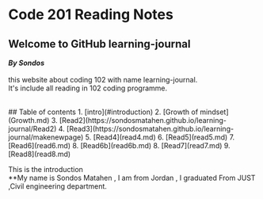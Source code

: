 # Code 201 Reading Notes
## Welcome to GitHub learning-journal
***By Sondos*** <br/>
<br/>
this website about coding 102 with name learning-journal.
<br/> It's include all reading in 102 coding programme.
<br/>

<br/>
 ## Table of contents
1. [intro](#introduction)
2. [Growth of mindset](Growth.md)
3. [Read2](https://sondosmatahen.github.io/learning-journal/Read2)
4. [Read3](https://sondosmatahen.github.io/learning-journal/makenewpage)
5. [Read4](read4.md)
6. [Read5](read5.md)
7. [Read6](read6.md)
8. [Read6b](read6b.md)
8. [Read7](read7.md)
9. [Read8](read8.md)
<br/>

This is the introduction<a name="introduction"></a> 
<br/>
**My name is Sondos Matahen , I am from Jordan , I graduated From JUST ,Civil engineering department.



